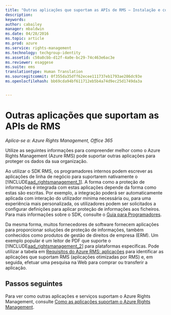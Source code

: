 ```yaml
---
title: "Outras aplicações que suportam as APIs de RMS – Instalação e configuração | Azure RMS"
description: 
keywords: 
author: cabailey
manager: mbaldwin
ms.date: 04/28/2016
ms.topic: article
ms.prod: azure
ms.service: rights-management
ms.technology: techgroup-identity
ms.assetid: c50a8cbb-d12f-4a0e-bc29-74c463e6ac3e
ms.reviewer: esaggese
ms.suite: ems
translationtype: Human Translation
ms.sourcegitcommit: 0f355da35dff62ecee111737eb1793ae286dc93e
ms.openlocfilehash: bb69cda94bf611712eb5b4a74d9ec25d1749da3a


---
```


# Outras aplicações que suportam as APIs de RMS

*Aplica-se a: Azure Rights Management, Office 365*

Utilize as seguintes informações para compreender melhor como o Azure Rights Management (Azure RMS) pode suportar outras aplicações para proteger os dados da sua organização.

Ao utilizar o SDK RMS, os programadores internos podem escrever as aplicações de linha de negócio para suportarem nativamente o [!INCLUDE[aad_rightsmanagement_1](../includes/aad_rightsmanagement_1_md.md)]. A forma como a proteção de informações é integrada com estas aplicações depende da forma como estas são escritas. Por exemplo, a integração poderá ser automaticamente aplicada com interação do utilizador mínima necessária ou, para uma experiência mais personalizada, os utilizadores podem ser solicitados a configurar definições para aplicar proteção de informações aos ficheiros. Para mais informações sobre o SDK, consulte o [Guia para Programadores](../develop/developers-guide.md).

Da mesma forma, muitos fornecedores de software fornecem aplicações para proporcionar soluções de proteção de informações, também conhecidos como produtos de gestão de direitos de empresa (ERM). Um exemplo popular é um leitor de PDF que suporte o [!INCLUDE[aad_rightsmanagement_2](../includes/aad_rightsmanagement_2_md.md)] para plataformas específicas. Pode utilizar a tabela em [Requisitos do Azure RMS: aplicações](../get-started/requirements-applications.md) para identificar as aplicações que suportam RMS (aplicações otimizadas por RMS) e, em seguida, efetuar uma pesquisa na Web para comprar ou transferir a aplicação.

## Passos seguintes

Para ver como outras aplicações e serviços suportam o Azure Rights Management, consulte [Como as aplicações suportam o Azure Rights Management](applications-support.md).


<!--HONumber=Jun16_HO4-->



